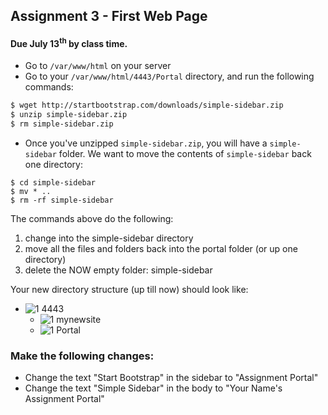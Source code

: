 ## Assignment 3 - First Web Page

#### Due July 13<sup>th</sup> by class time.
- Go to `/var/www/html` on your server
- Go to your `/var/www/html/4443/Portal` directory, and run the following commands:

```bash
$ wget http://startbootstrap.com/downloads/simple-sidebar.zip
$ unzip simple-sidebar.zip
$ rm simple-sidebar.zip
```

- Once you've unzipped `simple-sidebar.zip`, you will have a `simple-sidebar` folder. We want to move the contents of `simple-sidebar` back one directory:

```
$ cd simple-sidebar
$ mv * ..
$ rm -rf simple-sidebar
```

The commands above do the following:

1. change into the simple-sidebar directory
2. move all the files and folders back into the portal folder (or up one directory)
3. delete the NOW empty folder: simple-sidebar

Your new directory structure (up till now) should look like:
- ![1] 4443
    - ![1] mynewsite
    - ![1] Portal


### Make the following changes:

- Change the text "Start Bootstrap" in the sidebar to "Assignment Portal"
- Change the text "Simple Sidebar" in the body to "Your Name's Assignment Portal"


[1]: https://cdn1.iconfinder.com/data/icons/stilllife/24x24/filesystems/gnome-fs-directory.png
[2]: http://png-2.findicons.com/files/icons/2360/spirit20/20/file_php.png
[3]: http://www.lecollagiste.com/collanews/themes/lilina/web/media/folder.gif
[4]: http://rs.tudelft.nl/~rlindenbergh/publications/html.gif
[5]: https://cdn4.iconfinder.com/data/icons/spirit20/file-css.png
[6]: https://cdn4.iconfinder.com/data/icons/spirit20/file-js.png
